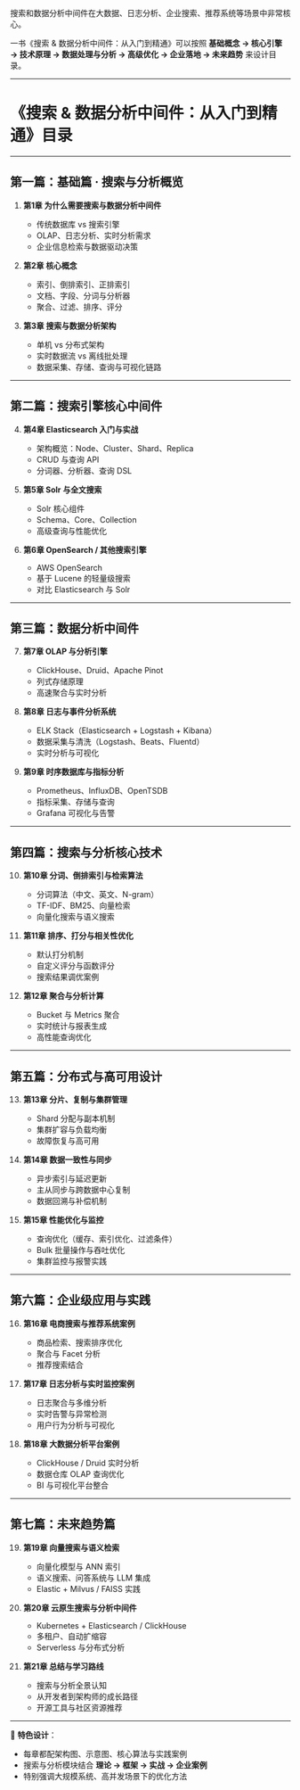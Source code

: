 搜索和数据分析中间件在大数据、日志分析、企业搜索、推荐系统等场景中非常核心。

一书《搜索 & 数据分析中间件：从入门到精通》可以按照 **基础概念 → 核心引擎 → 技术原理 → 数据处理与分析 → 高级优化 → 企业落地 → 未来趋势** 来设计目录。

---

# **《搜索 & 数据分析中间件：从入门到精通》目录**

---

## **第一篇：基础篇 · 搜索与分析概览**

1. **第1章 为什么需要搜索与数据分析中间件**

   * 传统数据库 vs 搜索引擎
   * OLAP、日志分析、实时分析需求
   * 企业信息检索与数据驱动决策

2. **第2章 核心概念**

   * 索引、倒排索引、正排索引
   * 文档、字段、分词与分析器
   * 聚合、过滤、排序、评分

3. **第3章 搜索与数据分析架构**

   * 单机 vs 分布式架构
   * 实时数据流 vs 离线批处理
   * 数据采集、存储、查询与可视化链路

---

## **第二篇：搜索引擎核心中间件**

4. **第4章 Elasticsearch 入门与实战**

   * 架构概览：Node、Cluster、Shard、Replica
   * CRUD 与查询 API
   * 分词器、分析器、查询 DSL

5. **第5章 Solr 与全文搜索**

   * Solr 核心组件
   * Schema、Core、Collection
   * 高级查询与性能优化

6. **第6章 OpenSearch / 其他搜索引擎**

   * AWS OpenSearch
   * 基于 Lucene 的轻量级搜索
   * 对比 Elasticsearch 与 Solr

---

## **第三篇：数据分析中间件**

7. **第7章 OLAP 与分析引擎**

   * ClickHouse、Druid、Apache Pinot
   * 列式存储原理
   * 高速聚合与实时分析

8. **第8章 日志与事件分析系统**

   * ELK Stack（Elasticsearch + Logstash + Kibana）
   * 数据采集与清洗（Logstash、Beats、Fluentd）
   * 实时分析与可视化

9. **第9章 时序数据库与指标分析**

   * Prometheus、InfluxDB、OpenTSDB
   * 指标采集、存储与查询
   * Grafana 可视化与告警

---

## **第四篇：搜索与分析核心技术**

10. **第10章 分词、倒排索引与检索算法**

    * 分词算法（中文、英文、N-gram）
    * TF-IDF、BM25、向量检索
    * 向量化搜索与语义搜索

11. **第11章 排序、打分与相关性优化**

    * 默认打分机制
    * 自定义评分与函数评分
    * 搜索结果调优案例

12. **第12章 聚合与分析计算**

    * Bucket 与 Metrics 聚合
    * 实时统计与报表生成
    * 高性能查询优化

---

## **第五篇：分布式与高可用设计**

13. **第13章 分片、复制与集群管理**

    * Shard 分配与副本机制
    * 集群扩容与负载均衡
    * 故障恢复与高可用

14. **第14章 数据一致性与同步**

    * 异步索引与延迟更新
    * 主从同步与跨数据中心复制
    * 数据回溯与补偿机制

15. **第15章 性能优化与监控**

    * 查询优化（缓存、索引优化、过滤条件）
    * Bulk 批量操作与吞吐优化
    * 集群监控与报警实践

---

## **第六篇：企业级应用与实践**

16. **第16章 电商搜索与推荐系统案例**

    * 商品检索、搜索排序优化
    * 聚合与 Facet 分析
    * 推荐搜索结合

17. **第17章 日志分析与实时监控案例**

    * 日志聚合与多维分析
    * 实时告警与异常检测
    * 用户行为分析与可视化

18. **第18章 大数据分析平台案例**

    * ClickHouse / Druid 实时分析
    * 数据仓库 OLAP 查询优化
    * BI 与可视化平台整合

---

## **第七篇：未来趋势篇**

19. **第19章 向量搜索与语义检索**

    * 向量化模型与 ANN 索引
    * 语义搜索、问答系统与 LLM 集成
    * Elastic + Milvus / FAISS 实践

20. **第20章 云原生搜索与分析中间件**

    * Kubernetes + Elasticsearch / ClickHouse
    * 多租户、自动扩缩容
    * Serverless 与分布式分析

21. **第21章 总结与学习路线**

    * 搜索与分析全景认知
    * 从开发者到架构师的成长路径
    * 开源工具与社区资源推荐

---

📌 **特色设计**：

* 每章都配架构图、示意图、核心算法与实践案例
* 搜索与分析模块结合 **理论 → 框架 → 实战 → 企业案例**
* 特别强调大规模系统、高并发场景下的优化方法

